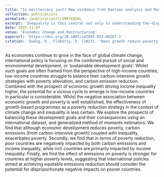 ```yaml
---
title: "Is meritocracy just? New evidence from Boolean analysis and Machine learning"
collection: publications
permalink: /publication/CLIMATEQUAL
excerpt: 'Inequality is thus central not only to understanding the disproportionate impacts of climate change, but also its root causes.'
date: 2022-11-07
venue: 'Economic Change and Restructuring'
paperurl: 'https://doi.org/10.1007/s42001-024-00287-2'
citation: 'Duong, K., Flaherty, E. (2023). "Does growth reduce poverty? The mediating role of carbon emissions and income inequality." <i>Econ Change Restruct</i>. 56, 3309–3334'
---
```


As economies continue to grow in the face of global climate change, international policy is focusing on the combined pursuit of social and environmental development, or ‘sustainable development goals’. Whilst such goals are often framed from the perspective of high-income countries, low-income countries struggle to balance their carbon-intensive growth strategies with poverty alleviation, and carbon emission reduction. Combined with the prospect of economic growth driving income inequality higher, the potential for a vicious cycle to emerge in low-income countries in particular is considerable. Whilst the negative association between economic growth and poverty is well established, the effectiveness of growth-based programmes as a poverty reduction strategy in the context of climate change and inequality is less certain. We explore the prospects of balancing these development goals and their consequences using an international dataset, and generalized method of moments estimators. We find that although economic development reduces poverty, carbon emissions (from carbon-intensive growth) coupled with inequality, exacerbates poverty. Secondly, we find that in terms of poverty reduction, poor countries are negatively impacted by both carbon emissions and income inequality, while rich countries are primarily impacted by income inequality. Finally, we find the effect of emissions on poverty is stronger for countries at higher poverty levels, suggesting that international policies aimed at achieving equitable emissions reduction should consider the potential for disproportionate negative impacts on poorer countries.
